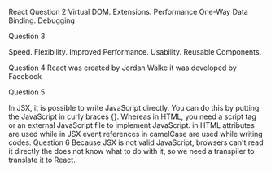 React
Question 2 Virtual DOM. Extensions. Performance One-Way Data Binding. Debugging

Question 3

Speed. Flexibility. Improved Performance. Usability. Reusable Components.

Question 4 React was created by Jordan Walke it was developed by Facebook

Question 5

In JSX, it is possible to write JavaScript directly. You can do this by putting the JavaScript in curly braces {}. Whereas in HTML, you need a script tag or an external JavaScript file to implement JavaScript.
in HTML attributes are used while in JSX event references in camelCase are used while writing codes.
Question 6 Because JSX is not valid JavaScript, browsers can't read it directly the does not know what to do with it, so we need a transpiler to translate it to React.

